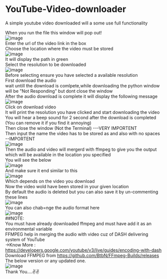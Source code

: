 # YouTube-Video-downloader  
A simple youtube video downloaded will a some use full functionality  

When you run the file this window will pop out!  
![image](https://user-images.githubusercontent.com/73524123/118356556-799bb680-b593-11eb-87cf-545e2f2d222c.png)  
Enter the url of the video link in the box  
Choose the location where the video must be stored  
![image](https://user-images.githubusercontent.com/73524123/118356658-f75fc200-b593-11eb-8534-8012104c7a3f.png)  
It will display the path in green  
Select the resolution to be downloaded  
![image](https://user-images.githubusercontent.com/73524123/118356678-0e9eaf80-b594-11eb-873e-66638acf17f4.png)  
Before selecting ensure you have selected a available resolution  
First download the audio  
wait untill the download is comlpete,while downloading the python window will be "Not Responding" but dont close the window  
After the audio download is complete it will display the following message  
![image](https://user-images.githubusercontent.com/73524123/118356730-4e659700-b594-11eb-8474-81bb1a1cdd4a.png)  
Click on download video  
It will print the resolution you have clicked and start downloading the video  
You will hear a beep sound for 2 second after the download is completed (You can remove it if you find it annoying)  
Then close the window (Not the Terminal) ---VERY IMPORTENT  
Then input the name the video has to be stored as and also with no spaces --IMPORTENT  
![image](https://user-images.githubusercontent.com/73524123/118356927-1743b580-b595-11eb-81d3-17e4c5190fce.png)  
Then the audio and video will mergerd with ffmpeg to give you the output which will be available in the location you specified  
You will see the below  
![image](https://user-images.githubusercontent.com/73524123/118356968-4823ea80-b595-11eb-861b-8cdf90ad818a.png)  
And make sure it end similar to this  
![image](https://user-images.githubusercontent.com/73524123/118356987-612c9b80-b595-11eb-8613-b7e8ca1f5119.png)  
Which depends on the video you download  
Now the video wold have been stored in your given location  
By default the audio is deleted but you can also save it by un-commenting these lines  
![image](https://user-images.githubusercontent.com/73524123/118357229-a4d3d500-b596-11eb-99e1-b435b8e98f37.png)  
You can also chab=nge the audio format here  
![image](https://user-images.githubusercontent.com/73524123/118357244-c2a13a00-b596-11eb-97e0-00d73cc004ba.png)  
##NOTE:  
You must have already downloaded ffmpeg and must have add it as an environmental variable  
FFMPEG help in merging the audio with video cuz of DASH delivering system of YouTube  
->Know More : <https://developers.google.com/youtube/v3/live/guides/encoding-with-dash>  
Download FFMPEG from <https://github.com/BtbN/FFmpeg-Builds/releases>  
The below version or any updated one.  
![image](https://user-images.githubusercontent.com/73524123/118357385-815d5a00-b597-11eb-833c-3b2bccad4b51.png)  
Thank You....✌✌  
  
